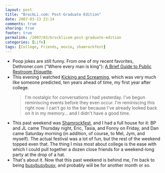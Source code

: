 ```yaml
---
layout: post
title: "BrockLi.com: Post-Graduate Edition"
date: 2007-03-13 23:14
comments: true
sharing: true
footer: true
permalink: /2007/03/brocklicom-post-graduate-edition
categories: [Life]
tags: [College, Friends, movie, shamrockfest]
---
```

<ul>
<li>Poop jokes are still funny.  From one of my recent favorites, Dethroner.com ("Where every man is king"): <a href="http://dethroner.com/2007/03/13/a-brief-guide-to-public-restroom-etiquette/">A Brief Guide to Public Restroom Etiquette</a>.</li>
<li>This evening I watched <a href="http://www.imdb.com/title/tt0113537/">Kicking and Screaming</a>, which was very much like someone predicted, ten years ahead of time, my first year after college.
<blockquote>
I'm nostalgic for conversations I had yesterday. I've begun reminiscing events before they even occur. I'm reminiscing this right now. I can't go to the bar because I've already looked back on it in my memory... and I didn't have a good time.
</blockquote></li>
<li>This past weekend was <a href="http://www.shamrockfest.com/">Shamrockfest</a>, and I had a full house for it: BP and JL came Thursday night, Eric, Tasia, and Fonny on Friday, and Dan came Saturday morning (in addition, of course, to Mel, Jym, and myself).  The actual festival was a lot of fun, but the rest of the weekend topped even that.  The thing I miss most about college is the ease with which I could pull together a dozen close friends for a weekend-long party at the drop of a hat.</li>
<li>That's about it.  Now that this past weekend is behind me, I'm back to being <a href="/2007/03/oof">busybusybusy</a>, and probably will be for another month or so.</li>
</ul>
